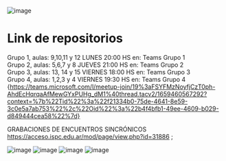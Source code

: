 ![image](https://user-images.githubusercontent.com/84986194/189019350-cb63636a-c8e9-451c-92a9-7dd9cfdb0e00.png)

# Link de repositorios

Grupo 1, aulas: 9,10,11 y 12 LUNES 20:00 HS en: Teams Grupo 1                                                                                                           
Grupo 2, aulas: 5,6,7 y 8 JUEVES 21:00 HS en: Teams Grupo 2                                                                                                           
Grupo 3, aulas: 13, 14 y 15 VIERNES 18:00 HS en: Teams Grupo 3                                                                                                           
Grupo 4, aulas: 1,2,3 y 4 VIERNES 19:30 HS en: Teams Grupo 4  {https://teams.microsoft.com/l/meetup-join/19%3aFSYFMzNoyfjCzT0ph-AhdEcHqrqaAfMewGYxPUHg_dM1%40thread.tacv2/1659460567292?context=%7b%22Tid%22%3a%22f21334b0-75de-4641-8e59-3c0e5a7ab753%22%2c%22Oid%22%3a%22b4f4bfb1-49ee-4609-b029-d849444cea58%22%7d}

GRABACIONES DE ENCUENTROS SINCRÓNICOS https://acceso.ispc.edu.ar/mod/page/view.php?id=31886 ;

![image](https://user-images.githubusercontent.com/84986194/189019987-5fe633e0-ab3a-42d3-a356-aefdf1d963c8.png)
![image](https://user-images.githubusercontent.com/84986194/189020141-f27f6adb-7fe2-47d4-a893-341a79b93d8c.png)
![image](https://user-images.githubusercontent.com/84986194/189020242-d574fd97-6fd5-4b7a-888b-3919567f1792.png)
![image](https://user-images.githubusercontent.com/84986194/189020335-331bbbe1-42d6-432b-a298-730830c1a167.png)










